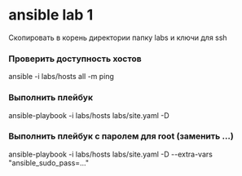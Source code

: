 # ansible lab 1

Скопировать в корень директории папку labs и ключи для ssh

### Проверить доступность хостов
ansible -i labs/hosts all -m ping

### Выполнить плейбук
ansible-playbook -i labs/hosts labs/site.yaml -D

### Выполнить плейбук c паролем для root (заменить ...)
ansible-playbook -i labs/hosts labs/site.yaml -D --extra-vars "ansible_sudo_pass=..."
